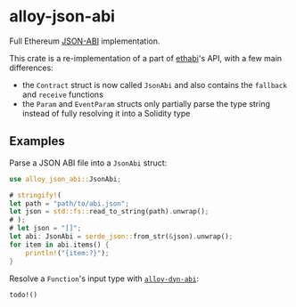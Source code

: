 # alloy-json-abi

Full Ethereum [JSON-ABI] implementation.

This crate is a re-implementation of a part of [ethabi]'s API, with a few main
differences:
- the `Contract` struct is now called `JsonAbi` and also contains the `fallback`
  and `receive` functions
- the `Param` and `EventParam` structs only partially parse the type string
  instead of fully resolving it into a Solidity type

[JSON-ABI]: https://docs.soliditylang.org/en/latest/abi-spec.html#json
[ethabi]: https://crates.io/crates/ethabi

## Examples

Parse a JSON ABI file into a `JsonAbi` struct:

```rust
use alloy_json_abi::JsonAbi;

# stringify!(
let path = "path/to/abi.json";
let json = std::fs::read_to_string(path).unwrap();
# );
# let json = "[]";
let abi: JsonAbi = serde_json::from_str(&json).unwrap();
for item in abi.items() {
    println!("{item:?}");
}
```

Resolve a `Function`'s input type with [`alloy-dyn-abi`](../dyn-abi):

```rust,ignore
todo!()
```
